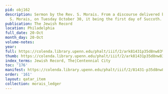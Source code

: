 ```yaml
---
pid: obj162
description: Sermon by the Rev. S. Morais. From a discourse delivered by the Rev.
  S. Morais, on Tuesday October 30, it being the first day of Succoth.
publication: The Jewish Record
location: Philadelphia
full_date: 20-Oct
month_day: 20-Oct
volume-notes:
year:
full: https://colenda.library.upenn.edu/phalt/iiif/2/ark81431p35d8nw83%2FSHA256E-s8541682--599b929354fc3bd52f7b6543998ebbc75d8801c20b266995e3312d3dbd0a59b5.jpeg/full/3500,/0/default.jpg
thumb: https://colenda.library.upenn.edu/phalt/iiif/2/ark81431p35d8nw83%2FSHA256E-s8541682--599b929354fc3bd52f7b6543998ebbc75d8801c20b266995e3312d3dbd0a59b5.jpeg/full/!200,200/0/default.jpg
index_terms: Jewish Record, The|Centennial City
toc: '176'
manifest: https://colenda.library.upenn.edu/phalt/iiif/2/81431-p35d8nw83/manifest
order: '161'
layout: qatar_item
collection: morais_ledger
---
```

